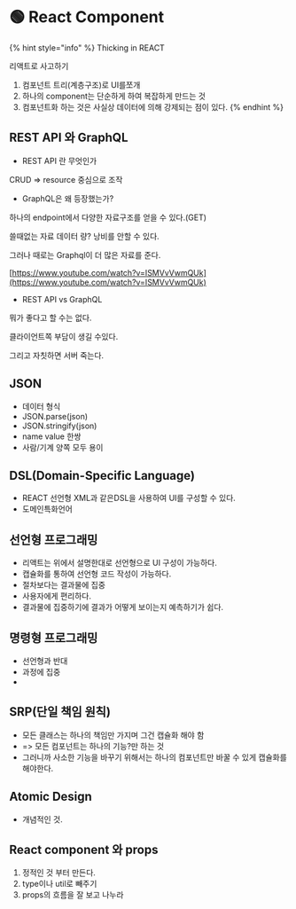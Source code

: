 # 🟢 React Component

{% hint style="info" %}
Thicking in REACT

리액트로 사고하기

1. 컴포넌트 트리(계층구조)로 UI를쪼개
2. 하나의 component는 단순하게 하여 복잡하게 만드는  것
3. 컴포넌트화 하는 것은 사실상 데이터에 의해 강제되는 점이 있다.
{% endhint %}

## REST API 와 GraphQL

* REST API 란 무엇인가

CRUD => resource 중심으로 조작

* GraphQL은 왜 등장했는가?

하나의 endpoint에서 다양한 자료구조를 얻을 수 있다.(GET)

쓸때없는 자료 데이터 량? 낭비를 안할 수 있다.

그러나 때로는 Graphql이 더 많은 자료를 준다.

[https://www.youtube.com/watch?v=ISMVvVwmQUk](https://www.youtube.com/watch?v=ISMVvVwmQUk)

* REST API vs GraphQL

뭐가 좋다고 할 수는 없다.&#x20;

클라이언트쪽 부담이 생길 수있다.

그리고 자칫하면 서버 죽는다.

## JSON

* 데이터 형식
* JSON.parse(json)
* JSON.stringify(json)
* name value 한쌍
* 사람/기계 양쪽 모두 용이

## DSL(Domain-Specific Language)

* REACT 선언형 XML과 같은DSL을 사용하여 UI를 구성할 수 있다.
* 도메인특화언어

## 선언형 프로그래밍

* 리액트는 위에서 설명한대로 선언형으로 UI 구성이 가능하다.
* 캡슐화를 통하여 선언형 코드 작성이 가능하다.
* 절차보다는 결과물에 집중
* 사용자에게 편리하다.
* 결과물에 집중하기에 결과가 어떻게 보이는지 예측하기가 쉽다.

## 명령형 프로그래밍

* 선언형과 반대
* 과정에 집중
*

## SRP(단일 책임 원칙)

* 모든 클래스는 하나의 책임만 가지며 그건 캡슐화 해야 함
* \=> 모든 컴포넌트는 하나의 기능?만 하는 것
* 그러니까 사소한 기능을 바꾸기 위해서는 하나의 컴포넌트만 바꿀 수 있게 캡슐화를 해야한다.

## Atomic Design

* 개념적인 것.

## React component 와 props

1. 정적인 것 부터 만든다.
2. type이나 util로 빼주기
3. props의 흐름을 잘 보고 나누라
